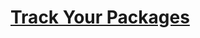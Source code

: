 # [Track Your Packages](https://education.lego.com/en-us/lessons/spike-kickstart-a-business/track-your-packages)
